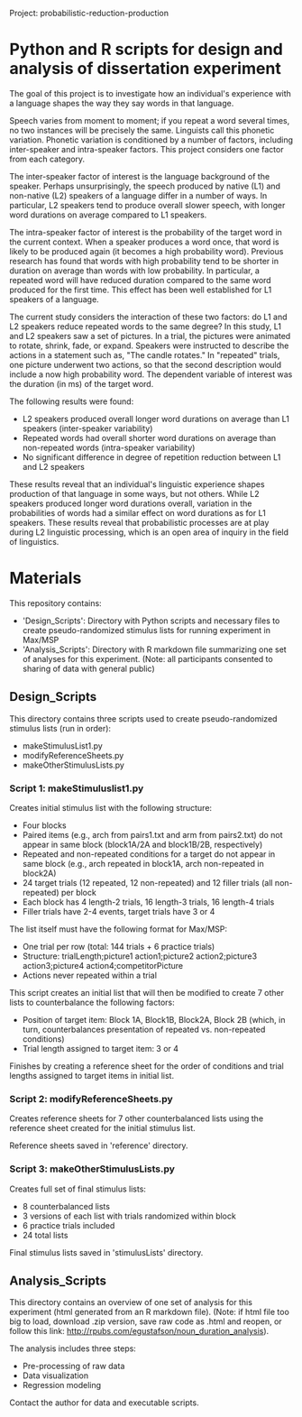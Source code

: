 Project: probabilistic-reduction-production

# Python and R scripts for design and analysis of dissertation experiment

The goal of this project is to investigate how an individual's experience with a language
shapes the way they say words in that language.

Speech varies from moment to moment; if you repeat a word several times, no two instances will 
be precisely the same. Linguists call this phonetic variation. Phonetic variation is conditioned 
by a number of factors, including inter-speaker and intra-speaker factors. 
This project considers one factor from each category. 

The inter-speaker factor of interest is the language background of the speaker. Perhaps unsurprisingly, 
the speech produced by native (L1) and non-native (L2) speakers of a language differ in a 
number of ways. In particular, L2 speakers tend to produce overall slower speech, with 
longer word durations on average compared to L1 speakers.

The intra-speaker factor of interest is the probability of the target word in the current 
context. When a speaker produces a word once, that word is likely to be produced again (it becomes 
a high probability word). Previous research has found that words with high probability tend 
to be shorter in duration on average than words with low probability. In particular, a repeated word 
will have reduced duration compared to the same word produced for the first time. This effect has been
well established for L1 speakers of a language.

The current study considers the interaction of these two factors: do L1 and L2 speakers reduce 
repeated words to the same degree? In this study, L1 and L2 speakers saw a set of pictures. In a trial,
the pictures were animated to rotate, shrink, fade, or expand. Speakers were instructed to describe 
the actions in a statement such as, "The candle rotates." In "repeated" trials, one picture underwent
two actions, so that the second description would include a now high probability word. The dependent variable 
of interest was the duration (in ms) of the target word.

The following results were found:
* L2 speakers produced overall longer word durations on average than L1 speakers (inter-speaker variability)
* Repeated words had overall shorter word durations on average than non-repeated words (intra-speaker variability)
* No significant difference in degree of repetition reduction between L1 and L2 speakers

These results reveal that an individual's linguistic experience shapes production of that language 
in some ways, but not others. While L2 speakers produced longer word durations overall, variation 
in the probabilities of words had a similar effect on word durations as for L1 speakers. These 
results reveal that probabilistic processes are at play during L2 linguistic processing, which 
is an open area of inquiry in the field of linguistics.


# Materials
This repository contains:
* 'Design_Scripts': Directory with Python scripts and necessary files to create pseudo-randomized stimulus lists for running experiment in Max/MSP
* 'Analysis_Scripts': Directory with R markdown file summarizing one set of analyses for this experiment. (Note: all participants consented to sharing of data with general public)


## Design_Scripts
This directory contains three scripts used to create pseudo-randomized stimulus lists (run in order):
* makeStimulusList1.py
* modifyReferenceSheets.py
* makeOtherStimulusLists.py

### Script 1: makeStimuluslist1.py
Creates initial stimulus list with the following structure:
* Four blocks
* Paired items (e.g., arch from pairs1.txt and arm from pairs2.txt) do not appear in same block (block1A/2A and block1B/2B, respectively)
* Repeated and non-repeated conditions for a target do not appear in same block (e.g., arch repeated in block1A, arch non-repeated in block2A)
* 24 target trials (12 repeated, 12 non-repeated) and 12 filler trials (all non-repeated) per block
* Each block has 4 length-2 trials, 16 length-3 trials, 16 length-4 trials
* Filler trials have 2-4 events, target trials have 3 or 4

The list itself must have the following format for Max/MSP:
* One trial per row (total: 144 trials + 6 practice trials)
* Structure: trialLength;picture1 action1;picture2 action2;picture3 action3;picture4 action4;competitorPicture
* Actions never repeated within a trial

This script creates an initial list that will then be modified to create 7 other lists to counterbalance the following factors:
* Position of target item: Block 1A, Block1B, Block2A, Block 2B (which, in turn, counterbalances presentation of repeated vs. non-repeated conditions)
* Trial length assigned to target item: 3 or 4

Finishes by creating a reference sheet for the order of conditions and trial lengths assigned to target items in initial list.

### Script 2: modifyReferenceSheets.py
Creates reference sheets for 7 other counterbalanced lists using the reference sheet created for the initial stimulus list. 

Reference sheets saved in 'reference' directory.

### Script 3: makeOtherStimulusLists.py
Creates full set of final stimulus lists:
* 8 counterbalanced lists
* 3 versions of each list with trials randomized within block
* 6 practice trials included
* 24 total lists

Final stimulus lists saved in 'stimulusLists' directory.

## Analysis_Scripts
This directory contains an overview of one set of analysis for this experiment (html generated from an R markdown file). 
(Note: if html file too big to load, download .zip version, save raw code as .html and reopen, or follow this link: http://rpubs.com/egustafson/noun_duration_analysis).

The analysis includes three steps:
* Pre-processing of raw data
* Data visualization
* Regression modeling

Contact the author for data and executable scripts.
